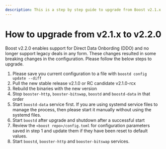 ```yaml
---
description: This is a step by step guide to upgrade from Boost v2.1.x to Boost v2.2.0
---
```


# How to upgrade from v2.1.x to v2.2.0

Boost v2.2.0 enables support for Direct Data Onbording (DDO) and no longer support legacy deals in any form. These changes resulted in some breaking changes in the configuration. Please follow the below steps to upgrade.

1. Please save you current configuration to a file with `boostd config update --diff`
2. Pull the new stable release v2.1.0 or RC candidate v2.1.0-rcx
3. Rebuild the binaries with the new version
4. Stop `booster-http`, `booster-bitswap`, `boostd` and `boostd-data` in that order
5. Start `boostd-data` service first. If you are using systemd service files to manage the process, then please start it manually without using the systemd files.
6. Start `boostd` after upgrade and shutdown after a successful start
7. Review the `<boost repo>/config.toml` for configuration parameters saved in step 1 and update them if they have been reset to default values.
8. Start `boostd`, `booster-http` and `booster-bitswap` services.
